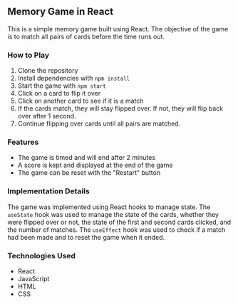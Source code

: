 ## Memory Game in React

This is a simple memory game built using React. The objective of the game is to match all pairs of cards before the time runs out.

### How to Play

1.  Clone the repository
2.  Install dependencies with `npm install`
3.  Start the game with `npm start`
4.  Click on a card to flip it over
5.  Click on another card to see if it is a match
6.  If the cards match, they will stay flipped over. If not, they will flip back over after 1 second.
7.  Continue flipping over cards until all pairs are matched.

### Features

-   The game is timed and will end after 2 minutes
-   A score is kept and displayed at the end of the game
-   The game can be reset with the "Restart" button

### Implementation Details

The game was implemented using React hooks to manage state. The `useState` hook was used to manage the state of the cards, whether they were flipped over or not, the state of the first and second cards clicked, and the number of matches. The `useEffect` hook was used to check if a match had been made and to reset the game when it ended.

### Technologies Used

-   React
-   JavaScript
-   HTML
-   CSS
